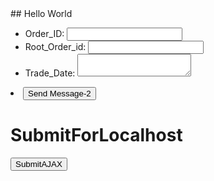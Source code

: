 <head>
<script src="https://ajax.googleapis.com/ajax/libs/jquery/3.5.1/jquery.min.js"></script>
</head>
## Hello World

<form action="/my-handling-form-page" method="post">
 <ul>
  <li>
    <label for="name">Order_ID:</label>
    <input type="text" id="name" name="user_name">
  </li>
  <li>
    <label for="mail">Root_Order_id:</label>
    <input type="email" id="mail" name="user_email">
  </li>
  <li>
    <label for="msg">Trade_Date:</label>
    <textarea id="msg" name="user_message"></textarea>
  </li>
 </ul>
 <li class="button">
  <button onclick="changeText()">Send Message-2</button>
  <!--<button type="submit">Send your message</button> -->
</li>
 <h1 onclick="changeText(this)">SubmitForLocalhost</h1>

<script>
function changeText() {
  <!-- id.innerHTML = "Ooops!"; -->
 <!-- window.location.href="http://www.google.com"; -->
 window.location.href="http://127.0.0.1:5000/api/v1/resources/books/all";
}
</script>

<script>
 function demo() { 
  $.ajax({ 
     type: get/post, 
     url: server url, 
     data: formdata, 
     datatype: "", 
     success: function(response){ 
       // Do operation what you want to do 
     } 
  }); 
} 
</script> 
<input type="submit" onclick="demo()" value="SubmitAJAX"> 

</form>
